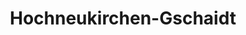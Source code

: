 ---
title: Hochneukirchen-Gschaidt
url: /hochneukirchen-gschaidt/
latitude: 47.424
longitude: 16.205
---